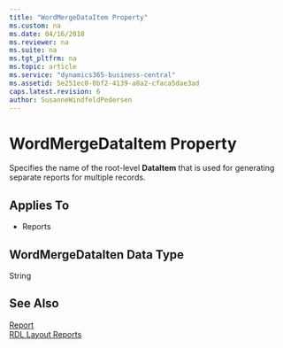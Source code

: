 ```yaml
---
title: "WordMergeDataItem Property"
ms.custom: na
ms.date: 04/16/2018
ms.reviewer: na
ms.suite: na
ms.tgt_pltfrm: na
ms.topic: article
ms.service: "dynamics365-business-central"
ms.assetid: 5e251ec0-0bf2-4139-a8a2-cfaca5dae3ad
caps.latest.revision: 6
author: SusanneWindfeldPedersen
---
```



# WordMergeDataItem Property
Specifies the name of the root-level **DataItem** that is used for generating separate reports for multiple records.

## Applies To  
  
-   Reports  

## WordMergeDataIten Data Type
String


## See Also
[Report](../devenv-reports.md)  
[RDL Layout Reports](../devenv-howto-rdl-report-layout.md) 
